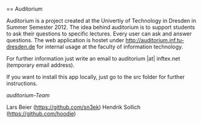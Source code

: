 == Auditorium

Auditorium is a project created at the Univertiy of Technology in Dresden in Summer Semester 2012. The idea behind auditorium is to support students to ask their questions to specific lectures. Every user can ask and answer questions. The web application is hostet under http://auditorium.inf.tu-dresden.de for internal usage at the faculty of information technology. 

For further information just write an email to auditorium |at| inftex.net (temporary email address). 

If you want to install this app locally, just go to the src folder for further instructions.

*auditorium-Team*

Lars Beier (https://github.com/sn3ek)
Hendrik Sollich (https://github.com/hoodie)

